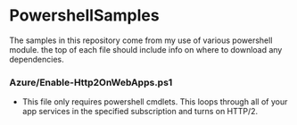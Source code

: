 # PowershellSamples
The samples in this repository come from my use of various powershell module. the top of each file should include info on where to download any dependencies.

### Azure/Enable-Http2OnWebApps.ps1
*	This file only requires powershell cmdlets. This loops through all of your app services in the specified subscription and turns on HTTP/2.